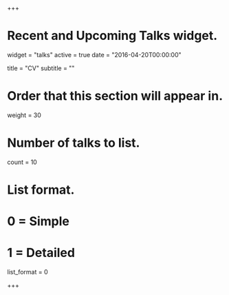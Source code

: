 +++
# Recent and Upcoming Talks widget.
widget = "talks"
active = true
date = "2016-04-20T00:00:00"

title = "CV"
subtitle = ""

# Order that this section will appear in.
weight = 30

# Number of talks to list.
count = 10

# List format.
#   0 = Simple
#   1 = Detailed
list_format = 0

+++

